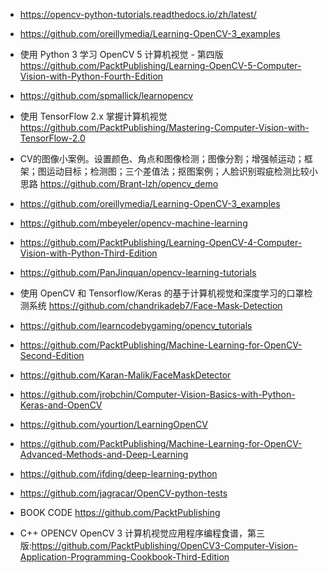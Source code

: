 
- https://opencv-python-tutorials.readthedocs.io/zh/latest/
- https://github.com/oreillymedia/Learning-OpenCV-3_examples

- 使用 Python 3 学习 OpenCV 5 计算机视觉 - 第四版  https://github.com/PacktPublishing/Learning-OpenCV-5-Computer-Vision-with-Python-Fourth-Edition
- https://github.com/spmallick/learnopencv
- 使用 TensorFlow 2.x 掌握计算机视觉  https://github.com/PacktPublishing/Mastering-Computer-Vision-with-TensorFlow-2.0

- CV的图像小案例。设置颜色、角点和图像检测；图像分割；增强帧运动；框架；图运动目标；检测图；三个差值法；抠图案例；人脸识别瑕疵检测比较小思路 https://github.com/Brant-lzh/opencv_demo

- https://github.com/oreillymedia/Learning-OpenCV-3_examples
- https://github.com/mbeyeler/opencv-machine-learning
- https://github.com/PacktPublishing/Learning-OpenCV-4-Computer-Vision-with-Python-Third-Edition
- https://github.com/PanJinquan/opencv-learning-tutorials
- 使用 OpenCV 和 Tensorflow/Keras 的基于计算机视觉和深度学习的口罩检测系统 https://github.com/chandrikadeb7/Face-Mask-Detection
- https://github.com/learncodebygaming/opencv_tutorials
- https://github.com/PacktPublishing/Machine-Learning-for-OpenCV-Second-Edition
- https://github.com/Karan-Malik/FaceMaskDetector
- https://github.com/jrobchin/Computer-Vision-Basics-with-Python-Keras-and-OpenCV
- https://github.com/yourtion/LearningOpenCV
- https://github.com/PacktPublishing/Machine-Learning-for-OpenCV-Advanced-Methods-and-Deep-Learning
- https://github.com/ifding/deep-learning-python
- https://github.com/jagracar/OpenCV-python-tests
- BOOK CODE  https://github.com/PacktPublishing
- C++ OPENCV  OpenCV 3 计算机视觉应用程序编程食谱，第三版:https://github.com/PacktPublishing/OpenCV3-Computer-Vision-Application-Programming-Cookbook-Third-Edition
